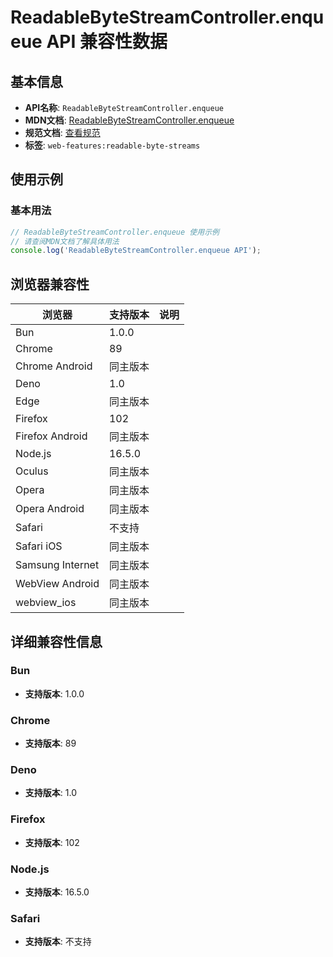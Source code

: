 # ReadableByteStreamController.enqueue API 兼容性数据

## 基本信息

- **API名称**: `ReadableByteStreamController.enqueue`
- **MDN文档**: [ReadableByteStreamController.enqueue](https://developer.mozilla.org/docs/Web/API/ReadableByteStreamController/enqueue)
- **规范文档**: [查看规范](https://streams.spec.whatwg.org/#ref-for-rbs-controller-enqueue①)
- **标签**: `web-features:readable-byte-streams`

## 使用示例

### 基本用法

```javascript
// ReadableByteStreamController.enqueue 使用示例
// 请查阅MDN文档了解具体用法
console.log('ReadableByteStreamController.enqueue API');
```

## 浏览器兼容性

| 浏览器 | 支持版本 | 说明 |
|--------|----------|------|
| Bun | 1.0.0 |  |
| Chrome | 89 |  |
| Chrome Android | 同主版本 |  |
| Deno | 1.0 |  |
| Edge | 同主版本 |  |
| Firefox | 102 |  |
| Firefox Android | 同主版本 |  |
| Node.js | 16.5.0 |  |
| Oculus | 同主版本 |  |
| Opera | 同主版本 |  |
| Opera Android | 同主版本 |  |
| Safari | 不支持 |  |
| Safari iOS | 同主版本 |  |
| Samsung Internet | 同主版本 |  |
| WebView Android | 同主版本 |  |
| webview_ios | 同主版本 |  |

## 详细兼容性信息

### Bun

- **支持版本**: 1.0.0

### Chrome

- **支持版本**: 89

### Deno

- **支持版本**: 1.0

### Firefox

- **支持版本**: 102

### Node.js

- **支持版本**: 16.5.0

### Safari

- **支持版本**: 不支持

